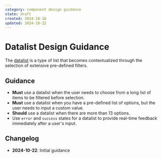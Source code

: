```yaml
---
category: component design guidance
state: draft
created: 2024-10-16
updated: 2024-10-22
---
```


# Datalist Design Guidance

The [datalist](https://clarity.design/documentation/datalist) is a type of list that becomes contextualized through the selection of extensive pre-defined filters.

## Guidance

- **Must** use a datalist when the user needs to choose from a long list of items to be filtered before selection.
- **Must** use a datalist when you have a pre-defined list of options, but the user needs to input a custom value.
- **Should** use a datalist when there are more than 13 options.
- Use `error` and `success` states for a datalist to provide real-time feedback immediately after a user's input.

## Changelog

- **2024-10-22**: Initial guidance
